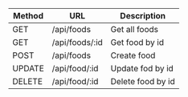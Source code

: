 | Method | URL        | Description       |
|--------|------------|-------------------|
| GET    | /api/foods     | Get all foods     |
| GET    | /api/foods/:id | Get food by id    |
| POST   | /api/foods     | Create food       |
| UPDATE | /api/food/:id  | Update fod by id  |
| DELETE | /api/food/:id  | Delete food by id |


